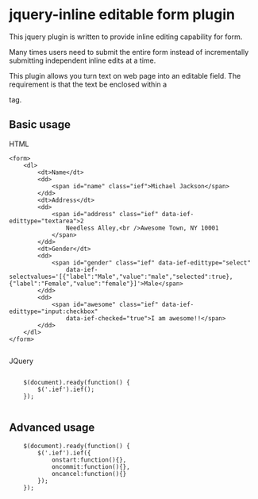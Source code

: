jquery-inline editable form plugin
==================================

This jquery plugin is written to provide inline editing capability for form.

Many times users need to submit the entire form instead of incrementally submitting independent inline edits at a time.

This plugin allows you turn text on web page into an editable field. The requirement is that the text be enclosed within a <form> tag.

Basic usage
-----------

HTML

```
<form>
	<dl>
		<dt>Name</dt>
		<dd>
			<span id="name" class="ief">Michael Jackson</span>
		</dd>
		<dt>Address</dt>
		<dd>
			<span id="address" class="ief" data-ief-edittype="textarea">2
				Needless Alley,<br />Awesome Town, NY 10001
			</span>
		</dd>
		<dt>Gender</dt>
		<dd>
			<span id="gender" class="ief" data-ief-edittype="select"
				data-ief-selectvalues='[{"label":"Male","value":"male","selected":true},{"label":"Female","value":"female"}]'>Male</span>
		</dd>
		<dd>
			<span id="awesome" class="ief" data-ief-edittype="input:checkbox"
				data-ief-checked="true">I am awesome!!</span>
		</dd>
	</dl>
</form>


```

JQuery

```

	$(document).ready(function() {  
		$('.ief').ief();  
	});  
	

```
Advanced usage
--------------
```
	$(document).ready(function() {  
		$('.ief').ief({  
			onstart:function(){},  
			oncommit:function(){},  
			oncancel:function(){}  
		});  
	});  
```
